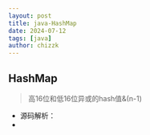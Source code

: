 ```yaml
---
layout: post
title: java-HashMap
date: 2024-07-12
tags: [java]
author: chizzk
---
```


## HashMap
> 高16位和低16位异或的hash值&(n-1)
- 源码解析：
- 

